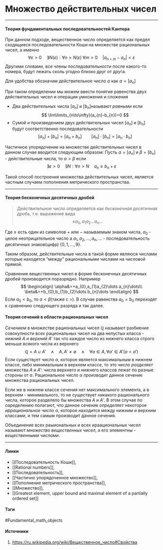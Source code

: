 # Множество действительных чисел
***
#### Теория фундаментальных последовательностей Кантора
При данном подходе, вещественное число определяется как предел сходящиеся последовательности Коши на множестве рациональных чисел, а именно
$$
\forall\varepsilon>0\quad\exists N(\varepsilon):\forall n>N(\varepsilon)\;\forall m>0\quad|a_{n+m}-a_{n}|<\varepsilon
$$
Другими словами, все члены последовательности после какого-то номера, будут лежать сколь угодно близко друг от друга.

Для удобства обозначим действительное число $\alpha$ как $\alpha=[a_{n}]$

При таком определении мы можем ввести понятие равенства двух действительных чисел и операции умножения и сложения
- Два действительных числа $[a_{n}]$ и $[b_{n}]$называют *равными* если 
  $$
  \lim\limits_{n\to\infty}(a_{n}-b_{n})=0
  $$
- Сумой и произведением двух действительных чисел $[a_{n}]$ и $[b_{n}]$ будут соответственно последовательности
  $$
  [a_{n}]+[b_{n}]=[a_{n}+b_{n}]\qquad[a_{n}]\cdot[b_{n}]=[a_{n}\cdot b_{n}]
  $$

Частичное упорядочение на множестве действительных чисел в данном случае вводится следующим образом:
Пусть $\alpha=[a_{n}]$ и $\beta=[b_{n}]$ - действительные числа, то $\alpha>\beta$ если
$$
\exists\varepsilon>0\quad\exists N:\forall n>N\quad a_{n}\ge b_{n}+\varepsilon
$$

Такой способ построения множества действительных чисел, является частным случаем пополнения метрического пространства.
***
#### Теория бесконечных десятичных дробей
>Действительное число определяется как *бесконечная десятичная дробь*, т.е. выражение вида $$\pm a_{0},a_{1}a_{2}\dots a_{n}\dots$$

Где $\pm$ есть один из символов $+$ или $-$ называемым знаком числа, $a_{0}$ - целое неотрицательное число а $a_{1},a_{2},\dots,a_{n},\dots$ - последовательность десятичных знаков(цифр) $\{0,1,\dots,9\}$.

Таким образом, действительные числа в такой форме являюся числами которые находятся "между" рациональными числами на числовой прямой.

Сравнение вещественных чисел в форме бесконечных десятичных дробей производится поразрядно. Например
$$
\begin{align}
\alpha&=+a_{0},a_{1}a_{2}\dots a_{n}\dots\\
\beta&=+b_{0},b_{1}b_{2}\dots b_{n}\dots
\end{align}
$$
Если $a_{0}<b_{0}$, то $\alpha<\beta$(также с $>$). В случае равенства $a_{0}=b_{0}$ переходят к сравнению следующего разряда и так далее.
#### Теория сечений в области рациональных чисел
*Сечением* в множестве рациональных чисел $\mathbb{Q}$ называют разбиение совокупности всех рациональных чисел на два непустых класса - *нижний* $A$ и *верхний* $A'$ так что каждое число из нижнего класса строго меньше всякого числа из верхнего
$$
\mathbb{Q}=A\cup A'\quad\land\quad A,A'\ne\emptyset\quad\land\quad\forall a\in A,\forall a'\in A'(a<a')
$$
Если существует число $\alpha$, которое является максимальным в нижнем классе, либо минимальным в верхнем классе, то это число *разделяет* множества $A$ и $A'$: числа верхнего и нижнего классов лежат по разные стороны от $\alpha$. Рациональное число $\alpha$ *производит* данное сечение множества рациональных чисел.

Если же в нижнем классе сечения нет максимального элемента, а в верхнем - минимального, то не существует никакого рационального числа, которое разделяло бы множества $A$ и $A'$. В этом случае по оаределению полагают, что данное сечение *определяет* некоторое *иррациональное число* $\alpha$, которое находится между нижним и верхним классами, и тем самым производит данное сечения.

Объединение всех раыиональных и всех ираациональных чисел называют *множество вещественных чисел*, а его элементны - *вещественными числами*.
***
#### Линки 
- [[Последовательность Коши]],
- [[Rational numbers]],
- [[Последовательность]],
- [[Частично упорядоченное множество]],
- [[Пополнение метрического пространства]],
- [[Множество]],
- [[Greatest element, upper bound and maximal element of a partially ordered set]]
 
#### Тэги
 #Fundamental_math_objects 
#### Источники
1. https://ru.wikipedia.org/wiki/Вещественное_число#Свойства